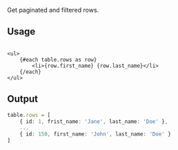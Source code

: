 

Get paginated and filtered rows.

## Usage

```svelte

<ul>
    {#each table.rows as row}
        <li>{row.first_name} {row.last_name}</li>
    {/each}
</ul>
```

## Output

```ts
table.rows = [
    { id: 1, frist_name: 'Jane', last_name: 'Doe' },
    ...
    { id: 150, first_name: 'John', last_name: 'Doe' }
]
```